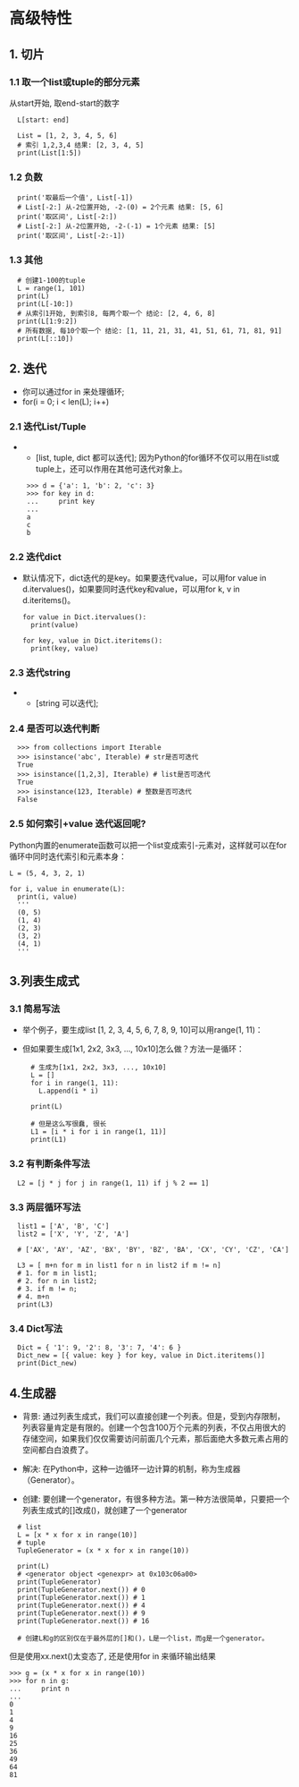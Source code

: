 # 高级特性

## 1. 切片
### 1.1 取一个list或tuple的部分元素

从start开始, 取end-start的数字
```
  L[start: end]

  List = [1, 2, 3, 4, 5, 6]
  # 索引 1,2,3,4 结果: [2, 3, 4, 5]
  print(List[1:5])
```

### 1.2 负数
```
  print('取最后一个值', List[-1])
  # List[-2:] 从-2位置开始, -2-(0) = 2个元素 结果: [5, 6]
  print('取区间', List[-2:])
  # List[-2:] 从-2位置开始, -2-(-1) = 1个元素 结果: [5]
  print('取区间', List[-2:-1])
```

### 1.3 其他

```
  # 创建1-100的tuple
  L = range(1, 101)
  print(L)
  print(L[-10:])
  # 从索引1开始, 到索引8, 每两个取一个 结论: [2, 4, 6, 8]
  print(L[1:9:2])
  # 所有数据, 每10个取一个 结论: [1, 11, 21, 31, 41, 51, 61, 71, 81, 91]
  print(L[::10])
```

## 2. 迭代
- 你可以通过for in 来处理循环;
- for(i = 0; i < len(L); i++)

### 2.1 迭代List/Tuple
- * [list, tuple, dict 都可以迭代];
  因为Python的for循环不仅可以用在list或tuple上，还可以作用在其他可迭代对象上。
   ```
    >>> d = {'a': 1, 'b': 2, 'c': 3}
    >>> for key in d:
    ...     print key
    ...
    a
    c
    b
   ```

### 2.2 迭代dict
- 默认情况下，dict迭代的是key。如果要迭代value，可以用for value in d.itervalues()，如果要同时迭代key和value，可以用for k, v in d.iteritems()。
  ```
  for value in Dict.itervalues():
    print(value)

  for key, value in Dict.iteritems():
    print(key, value)

  ```
### 2.3 迭代string
- * [string 可以迭代];
  
### 2.4 是否可以迭代判断
  ```
    >>> from collections import Iterable
    >>> isinstance('abc', Iterable) # str是否可迭代
    True
    >>> isinstance([1,2,3], Iterable) # list是否可迭代
    True
    >>> isinstance(123, Iterable) # 整数是否可迭代
    False
  ```

### 2.5 如何索引+value 迭代返回呢?
Python内置的enumerate函数可以把一个list变成索引-元素对，这样就可以在for循环中同时迭代索引和元素本身：
  ```
  L = (5, 4, 3, 2, 1)

  for i, value in enumerate(L):
    print(i, value)
    '''
    (0, 5)
    (1, 4)
    (2, 3)
    (3, 2)
    (4, 1)
    '''
  ```

## 3.列表生成式
### 3.1 简易写法
- 举个例子，要生成list [1, 2, 3, 4, 5, 6, 7, 8, 9, 10]可以用range(1, 11)：

- 但如果要生成[1x1, 2x2, 3x3, ..., 10x10]怎么做？方法一是循环：
  ```
    # 生成为[1x1, 2x2, 3x3, ..., 10x10]
    L = []
    for i in range(1, 11):
      L.append(i * i)

    print(L)

    # 但是这么写很蠢, 很长
    L1 = [i * i for i in range(1, 11)]
    print(L1)
  ```

### 3.2 有判断条件写法
```
  L2 = [j * j for j in range(1, 11) if j % 2 == 1]
```

### 3.3 两层循环写法
```
  list1 = ['A', 'B', 'C']
  list2 = ['X', 'Y', 'Z', 'A']
  
  # ['AX', 'AY', 'AZ', 'BX', 'BY', 'BZ', 'BA', 'CX', 'CY', 'CZ', 'CA']

  L3 = [ m+n for m in list1 for n in list2 if m != n]
  # 1. for m in list1;
  # 2. for n in list2;
  # 3. if m != n;
  # 4. m+n
  print(L3)
```

### 3.4 Dict写法
```
  Dict = { '1': 9, '2': 8, '3': 7, '4': 6 }
  Dict_new = [{ value: key } for key, value in Dict.iteritems()]
  print(Dict_new)
```


## 4.生成器
- 背景: 通过列表生成式，我们可以直接创建一个列表。但是，受到内存限制，列表容量肯定是有限的。创建一个包含100万个元素的列表，不仅占用很大的存储空间，如果我们仅仅需要访问前面几个元素，那后面绝大多数元素占用的空间都白白浪费了。

- 解决: 在Python中，这种一边循环一边计算的机制，称为生成器（Generator）。

- 创建: 要创建一个generator，有很多种方法。第一种方法很简单，只要把一个列表生成式的[]改成()，就创建了一个generator

```
  # list
  L = [x * x for x in range(10)]
  # tuple
  TupleGenerator = (x * x for x in range(10))

  print(L)
  # <generator object <genexpr> at 0x103c06a00>
  print(TupleGenerator)
  print(TupleGenerator.next()) # 0
  print(TupleGenerator.next()) # 1
  print(TupleGenerator.next()) # 4
  print(TupleGenerator.next()) # 9
  print(TupleGenerator.next()) # 16

  # 创建L和g的区别仅在于最外层的[]和()，L是一个list，而g是一个generator。
```

但是使用xx.next()太变态了, 还是使用for in 来循环输出结果
```
>>> g = (x * x for x in range(10))
>>> for n in g:
...     print n
...
0
1
4
9
16
25
36
49
64
81
```